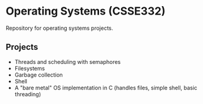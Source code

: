 # Operating Systems (CSSE332)
Repository for operating systems projects.

## Projects
- Threads and scheduling with semaphores
- Filesystems
- Garbage collection
- Shell
- A "bare metal" OS implementation in C (handles files, simple shell, basic threading)
